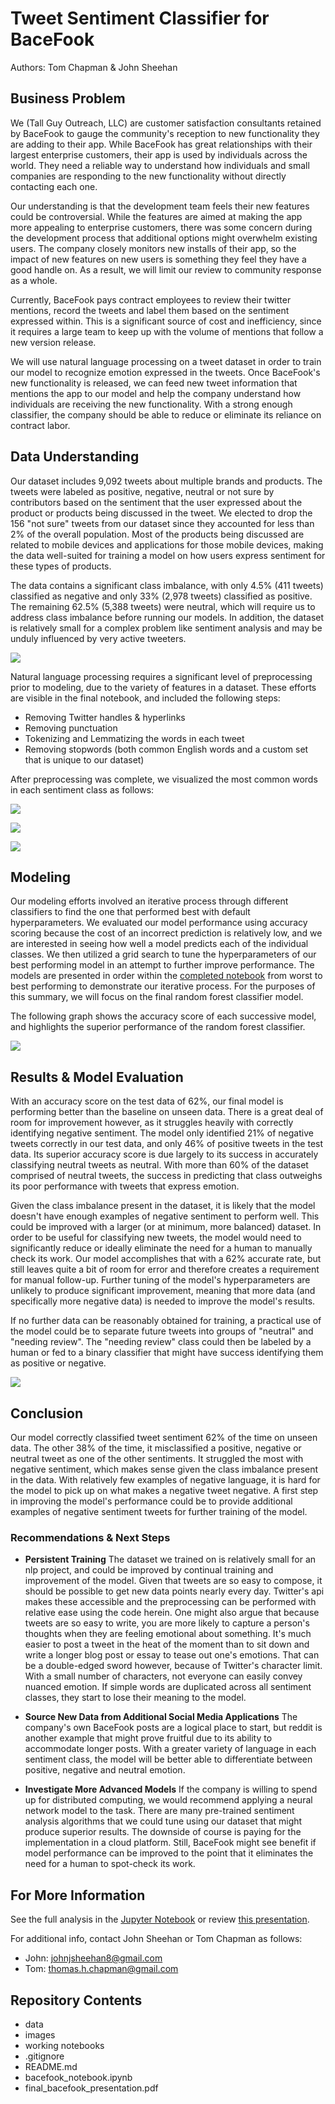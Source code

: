 # Tweet Sentiment Classifier for BaceFook
Authors: Tom Chapman & John Sheehan

## Business Problem
We (Tall Guy Outreach, LLC) are customer satisfaction consultants retained by BaceFook to gauge the community's reception to new functionality they are adding to their app. While BaceFook has great relationships with their largest enterprise customers, their app is used by individuals across the world. They need a reliable way to understand how individuals and small companies are responding to the new functionality without directly contacting each one.

Our understanding is that the development team feels their new features could be controversial. While the features are aimed at making the app more appealing to enterprise customers, there was some concern during the development process that additional options might overwhelm existing users. The company closely monitors new installs of their app, so the impact of new features on new users is something they feel they have a good handle on. As a result, we will limit our review to community response as a whole.

Currently, BaceFook pays contract employees to review their twitter mentions, record the tweets and label them based on the sentiment expressed within. This is a significant source of cost and inefficiency, since it requires a large team to keep up with the volume of mentions that follow a new version release.

We will use natural language processing on a tweet dataset in order to train our model to recognize emotion expressed in the tweets. Once BaceFook's new functionality is released, we can feed new tweet information that mentions the app to our model and help the company understand how individuals are receiving the new functionality. With a strong enough classifier, the company should be able to reduce or eliminate its reliance on contract labor.

## Data Understanding
Our dataset includes 9,092 tweets about multiple brands and products. The tweets were labeled as positive, negative, neutral or not sure by contributors based on the sentiment that the user expressed about the product or products being discussed in the tweet. We elected to drop the 156 "not sure" tweets from our dataset since they accounted for less than 2% of the overall population. Most of the products being discussed are related to mobile devices and applications for those mobile devices, making the data well-suited for training a model on how users express sentiment for these types of products.

The data contains a significant class imbalance, with only 4.5% (411 tweets) classified as negative and only 33% (2,978 tweets) classified as positive. The remaining 62.5% (5,388 tweets) were neutral, which will require us to address class imbalance before running our models. In addition, the dataset is relatively small for a complex problem like sentiment analysis and may be unduly influenced by very active tweeters.

![](images/sent_dist.png)

Natural language processing requires a significant level of preprocessing prior to modeling, due to the variety of features in a dataset. These efforts are visible in the final notebook, and included the following steps:
- Removing Twitter handles & hyperlinks
- Removing punctuation
- Tokenizing and Lemmatizing the words in each tweet
- Removing stopwords (both common English words and a custom set that is unique to our dataset)

After preprocessing was complete, we visualized the most common words in each sentiment class as follows:

![](images/Top%2010%20words%20in%20Positive%20Tweets.png)

![](images/Top%2010%20words%20in%20Negative%20Tweets.png)

![](images/Top%2010%20words%20in%20Neutral%20Tweets.png)

## Modeling 
Our modeling efforts involved an iterative process through different classifiers to find the one that performed best with default hyperparameters. We evaluated our model performance using accuracy scoring because the cost of an incorrect prediction is relatively low, and we are interested in seeing how well a model predicts each of the individual classes. We then utilized a grid search to tune the hyperparameters of our best performing model in an attempt to further improve performance. The models are presented in order within the [completed notebook](bacefook_notebook.ipynb) from worst to best performing to demonstrate our iterative process. For the purposes of this summary, we will focus on the final random forest classifier model.

The following graph shows the accuracy score of each successive model, and highlights the superior performance of the random forest classifier.

![](images/mod_perf.png)

## Results & Model Evaluation
With an accuracy score on the test data of 62%, our final model is performing better than the baseline on unseen data. There is a great deal of room for improvement however, as it struggles heavily with correctly identifying negative sentiment. The model only identified 21% of negative tweets correctly in our test data, and only 46% of positive tweets in the test data. Its superior accuracy score is due largely to its success in accurately classifying neutral tweets as neutral. With more than 60% of the dataset comprised of neutral tweets, the success in predicting that class outweighs its poor performance with tweets that express emotion.

Given the class imbalance present in the dataset, it is likely that the model doesn't have enough examples of negative sentiment to perform well. This could be improved with a larger (or at minimum, more balanced) dataset. In order to be useful for classifying new tweets, the model would need to significantly reduce or ideally eliminate the need for a human to manually check its work. Our model accomplishes that with a 62% accurate rate, but still leaves quite a bit of room for error and therefore creates a requirement for manual follow-up. Further tuning of the model's hyperparameters are unlikely to produce significant improvement, meaning that more data (and specifically more negative data) is needed to improve the model's results.

If no further data can be reasonably obtained for training, a practical use of the model could be to separate future tweets into groups of "neutral" and "needing review". The "needing review" class could then be labeled by a human or fed to a binary classifier that might have success identifying them as positive or negative.

![](images/final_sentiment_perf.png)

## Conclusion
Our model correctly classified tweet sentiment 62% of the time on unseen data. The other 38% of the time, it misclassified a positive, negative or neutral tweet as one of the other sentiments. It struggled the most with negative sentiment, which makes sense given the class imbalance present in the data. With relatively few examples of negative language, it is hard for the model to pick up on what makes a negative tweet negative. A first step in improving the model's performance could be to provide additional examples of negative sentiment tweets for further training of the model.

### Recommendations & Next Steps
* __Persistent Training__ 
The dataset we trained on is relatively small for an nlp project, and could be improved by continual training and improvement of the model. Given that tweets are so easy to compose, it should be possible to get new data points nearly every day. Twitter's api makes these accessible and the preprocessing can be performed with relative ease using the code herein. One might also argue that because tweets are so easy to write, you are more likely to capture a person's thoughts when they are feeling emotional about something. It's much easier to post a tweet in the heat of the moment than to sit down and write a longer blog post or essay to tease out one's emotions. That can be a double-edged sword however, because of Twitter's character limit. With a small number of characters, not everyone can easily convey nuanced emotion. If simple words are duplicated across all sentiment classes, they start to lose their meaning to the model.

* __Source New Data from Additional Social Media Applications__
The company's own BaceFook posts are a logical place to start, but reddit is another example that might prove fruitful due to its ability to accommodate longer posts. With a greater variety of language in each sentiment class, the model will be better able to differentiate between positive, negative and neutral emotion.

* __Investigate More Advanced Models__
If the company is willing to spend up for distributed computing, we would recommend applying a neural network model to the task. There are many pre-trained sentiment analysis algorithms that we could tune using our dataset that might produce superior results. The downside of course is paying for the implementation in a cloud platform. Still, BaceFook might see benefit if model performance can be improved to the point that it eliminates the need for a human to spot-check its work.

## For More Information

See the full analysis in the [Jupyter Notebook](bacefook_notebook.ipynb) or review [this presentation](final_bacefook_presentation.pdf).

For additional info, contact John Sheehan or Tom Chapman as follows:

- John:  johnjsheehan8@gmail.com  
- Tom:   thomas.h.chapman@gmail.com
 
## Repository Contents
- data
- images
- working notebooks
- .gitignore
- README.md
- bacefook_notebook.ipynb
- final_bacefook_presentation.pdf